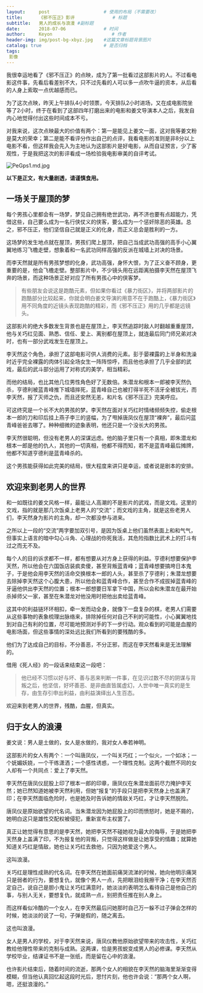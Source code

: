 ```yaml
---
layout:     post                    # 使用的布局（不需要改）
title:      《邪不压正》影评              # 标题 
subtitle:   男人的成长与浪漫 #副标题
date:       2018-07-06              # 时间
author:     Keyon                      # 作者
header-img: img/post-bg-xbyz.jpg    #这篇文章标题背景图片
catalog: true                       # 是否归档
tags:
 影像
---
```


我很幸运地看了《邪不压正》的点映，成为了第一批看过这部影片的人。不过看电影这件事，先看后看差别不大，只不过先看的人可以多一点吹牛逼的资本，从后看的人身上索取一点优越感而已。

为了这次点映，昨天上午排队4小时领票，今天排队2小时进场，又在成电影院坐等了2小时，终于在看到了这部四年打磨出来的电影和姜文导演本人之后，我发自内心地觉得付出这些时间成本不亏。

对我来说，这次点映最大的价值有两个：第一是能见上姜文一面，这对我等姜文粉是莫大的荣幸；第二是能不看评分作出自己的点评，我看电影的准则是非8分以上电影不看，但这样我会先入为主地认为这部影片是好电影，从而自证预言，少了客观性，于是我把这次的影评看成一场检验我电影审美的自评考试。

![PeGps1.md.jpg](https://s1.ax1x.com/2018/07/07/PeGps1.md.jpg)

**以下是正文，有大量剧透，请谨慎食用。**

## 一场关于屋顶的梦
每个男孩心里都会有一场梦，梦见自己拥有绝世武功，再不济也要有点超能力，凭借这些，自己要么成为一名行侠仗义的侠客，要么成为一个惩奸除恶的英雄。总之，邪不压正，他们坚信自己就是正义的化身，而正义总会是胜利的一方。

这场梦的发生地点就在屋顶，男孩们爬上屋顶，把自己当成武功高强的高手小心翼翼地练习飞檐走壁，想象着和一名武功同样高强的反派在城墙上对决的场景。

而李天然就是所有男孩梦想的化身，武功高强，身怀大恨，为了正义奋不顾身，更重要的是，他会飞檐走壁。整部影片中，不少镜头用在远距离拍摄李天然在屋顶飞奔的场景，而这种场景正好对应了所有男孩心中的侠客梦。

> 有些朋友会说这是跑酷元素，但如果你看过《暴力街区》，并将两部影片的跑酷部分比较起来，你就会明白姜文导演的用意不在于跑酷上，《暴力街区》用不同角度的近镜头表现跑酷的精彩，而《邪不压正》用的几乎都是远镜头。

这部影片的绝大多数发生背景也是在屋顶上，李天然追踪时敌人时翻越重重屋顶，他与关巧红见面、熟悉、信任、爱上、离别都在屋顶上，就连最后同门师兄弟对决时，也有一部分武戏发生在屋顶上。

李天然这个角色，承担了这部电影可供人消费的元素。彭于晏裸露的上半身和洗澡时近乎完全裸露的肉体引起全场女生一阵阵惊呼，而且他也承担了几乎全部的武戏，最后的武斗部分运用了对称式的美学，相当精彩。

而他的结局，也比其他几位男性角色好了无数倍。朱潜龙和根本一郎被李天然仇杀，亨德利被蓝青峰推下城墙摔死，蓝青峰自己也被打得半死不活牙全被拔光，而李天然，报了灭师之仇，而且还安然无恙，和片名《邪不压正》完美呼应。

可这终究是一个长不大的男孩的梦。李天然在面对关巧红时情绪频频失控，偷走根本一郎的刀和印后挂上燕子李三的竖幅，为了甩掉唐凤仪在屋顶“裸奔”，最后问蓝青峰爸爸去哪了。种种细微的迹象表明，他还只是一个没长大的男孩。

李天然很聪明，但没有老男人的深谋远虑。他的脑子里只有一个真相，即朱潜龙和根本一郎是他的仇人，其他的一切真相，他都不得而知，若不是蓝青峰最后摊牌，他都不知道亨德利是蓝青峰杀的。

这个男孩能获得如此完美的结局，很大程度来讲只是幸运，或者说是剧本的安排。

## 欢迎来到老男人的世界
和一如既往的姜文风格一样，最能让人高潮的不是影片的武戏，而是文戏。这里的文戏，指的就是那几次饭桌上老男人的“交流”；而文戏的主角，就是这些老男人们，李天然身为影片的主角，却一次都没参与进来。

之所以上一段的“交流”两字要加双引号，是因为饭桌上他们虽然表面上和和气气，但事实上语言的暗中勾心斗角、心理战的你死我活，其危险指数比武术上的打斗有过之而无不及。

每个人的目的诉求都不一样，都有想要从对方身上获得的利益。亨德利想要保护李天然，所以他会在六国饭店装疯卖傻，甚至背叛蓝青峰；蓝青峰想要搞垮日本鬼子，于是他会用李天然的活命交换根本一郎的人头，甚至杀了亨德利；朱潜龙想要去除掉李天然这个心腹大患，所以他会和蓝青峰合作，甚至合作不成拔掉蓝青峰的牙逼他供出李天然的位置；根本一郎想要日军拿下中国，所以会和朱潜龙在最开始杀掉师父一家，甚至在朱潜龙对他没用时把他出卖给蓝青峰。

这其中的利益链环环相扣，牵一发而动全身，就像下一盘复杂的棋，老男人们需要从这些事物的表象梳理出脉络来，排除掉任何对自己不利的可能性，小心翼翼地找到对自己有利的位置，尽可能地预测对手的下一步行动。观众看到的可能是血腥的电影场面，但这些事情的深处远比我们所看到的要残酷的多。

他们为了达成自己的目标，不分善恶，不分正邪，而这在李天然看来是无法理解的。

借用《死人经》的一段话来结束这一段吧：

> 他已经不习惯以好与坏、善与恶来判断一件事，在见识过数不尽的阴谋与背叛之后，他坚信，好坏善恶、是非曲直皆属虚幻，人世中唯一真实的是生存，由生存引申出利益，由利益演绎出人生百态。

欢迎来到老男人的世界，残酷，血腥，但真实。

## 归于女人的浪漫
姜文说：男人是土做的，女人是水做的，我对女人奉若神明。

这部影片的女人有两个：一个叫唐凤仪，一个叫关巧红；一个似火，一个如冰；一个妩媚妖娆，一个干练潇洒；一个感性诱惑，一个理性克制。这两个截然不同的女人却有一个共同点：爱上了李天然。

李天然在唐凤仪屁股上印了根本一郎的印章，唐凤仪在朱潜龙面前尽力掩护李天然；她已然知道她被李天然利用，但她“报复”的手段只是把李天然身上也盖满了印；在李天然面临危险时，也是她及时告诉她的情敌关巧红，才让李天然脱险。

唐凤仪是原始欲望的代名词。当朱潜龙因为她屁股上的印而愤怒时，她是不屑的，她明白这只是雄性交配权被侵犯，重新宣布主权罢了。

真正让她觉得有意思的是李天然，她把李天然不碰她视为最大的侮辱，于是她把李天然身上盖满了印，不为报复他的背叛，只觉得这样做是让她享受的情趣；就算她知道关巧红是情敌，她也让关巧红去救他，只因为她爱这个男人。

这叫浪漫。

关巧红是理性成熟的代名词。在李天然在她面前痛哭流涕的时候，她向他明示痛哭只是弱者的行为，要想复仇，就像个男人一点，先把眼泪给我擦干净；在李天然否定自己，说自己是胆小鬼让关巧红满意时，她淡淡的表明怎么看待自己是他自己的事，与别人无关，要想复仇，就成熟一点，别把责任推在别人身上。

而这样看似冷酷的一个女人，在李天然最后问她那时自己万一躲不过子弹会怎样的时候，她淡淡的说了一句，子弹是假的，随之离去。

这也叫浪漫。

女人是男人的学校，对于李天然来说，唐凤仪教他原始欲望带来的攻击性，关巧红教给他理性带来的克制与成熟。这两课，恰是男孩蜕变成男人的必修课。李天然从学校毕业，结课证书不是一张纸，而是留在心中的浪漫。

也许影片结束后，随着时间的流逝，那两个女人的相貌在李天然的脑海里渐渐变得模糊，但当他认真回忆起这段时光后，思忖片刻，他也许会说：“那两个女人啊，嗯，还挺浪漫的。”